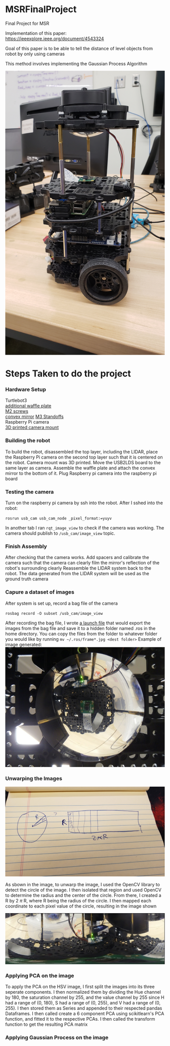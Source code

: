 # MSRFinalProject
Final Project for MSR

Implementation of this paper: https://ieeexplore.ieee.org/document/4543324

Goal of this paper is to be able to tell the distance of level objects from robot by only using cameras

This method involves implementing the Gaussian Process Algorithm

![Alt Text](20211104_112847.jpg)
<h1> Steps Taken to do the project</h1>

<h3>Hardware Setup</h3>

Turtlebot3  
[additional waffle plate](https://www.robotis.us/tb3-waffle-plate-ipl-01-8ea/)  
[M2 screws](https://www.amazon.com/HanTof-Washers-Assortment-Machine-Stainless/dp/B082XRX17Z/ref=asc_df_B082XRX17Z/?tag=hyprod-20&linkCode=df0&hvadid=416774286618&hvpos=&hvnetw=g&hvrand=16898008894177674308&hvpone=&hvptwo=&hvqmt=&hvdev=c&hvdvcmdl=&hvlocint=&hvlocphy=9021564&hvtargid=pla-901437054371&psc=1&tag=&ref=&adgrpid=95471660538&hvpone=&hvptwo=&hvadid=416774286618&hvpos=&hvnetw=g&hvrand=16898008894177674308&hvqmt=&hvdev=c&hvdvcmdl=&hvlocint=&hvlocphy=9021564&hvtargid=pla-901437054371)  
[convex mirror](https://www.edmundoptics.com/p/50mm-dia-x25mm-fl-enhanced-aluminum-convex-mirror-/29998/)
[M3 Standoffs](https://www.amazon.com/Csdtylh-Male-Female-Standoff-Stainless-Assortment/dp/B06Y5TJXY1/ref=sr_1_4?crid=1EYKXSMDMV6A7&dchild=1&keywords=m3+standoff+assortment&qid=1634152182&sprefix=m3+standoff+assortment%2Caps%2C443&sr=8-4)  
Raspberry Pi camera  
[3D printed camera mount](raspberreypi_cameraholder.stl)

<h3>Building the robot</h3>
To build the robot, disassembled the top layer, including the LIDAR, place the Raspberry Pi camera on the second top layer such that it is centered on the robot.  Camera mount was 3D printed.  Move the USB2LDS board to the same layer as camera.  Assemble the waffle plate and attach the convex mirror to the bottom of it.  Plug Raspberry pi camera into the raspberry pi board 

<h3>Testing the camera</h3>
Turn on the raspberry pi camera by ssh into the robot.  After I sshed into the robot:  

 `rosrun usb_cam usb_cam_node _pixel_format:=yuyv` 

In another tab I ran `rqt_image_view` to check if the camera was working.  The camera should publish to `/usb_cam/image_view` topic.  

<h3>Finish Assembly</h3>
After checking that the camera works.  Add spacers and calibrate the camera such that the camera can clearly film the mirror's reflection of the robot's surrounding clearly  Reassemble the LIDAR system back to the robot.  The data generated from the LIDAR system will be used as the ground truth camera

<h3>Capure a dataset of images</h3>  

After system is set up, record a bag file of the camera 

`rosbag record -O subset /usb_cam/image_view`

After recording the bag file, I wrote [a launch file](laser_values/src/multipleImages/export.launch) that would export the images from the bag file and save it to a hidden folder named .ros in the home directory.  You can copy the files from the folder to whatever folder you would like by running `mv ~/.ros/frame*.jpg <dest folder>`
Example of image generated:  
![Alt Text](laser_values/src/multipleImages/images/frame0000.jpg)  


<h3>Unwarping the Images</h3>  

![Alt Text](20211104_154218.jpg)  

As sbown in the image, to unwarp the image, I used the OpenCV library to detect the circle of the image.  I then isolated that region and used OpenCV to determine the radius and the center of the circle.  From there, I created a R by 2 $\pi$ R, where R being the radius of the circle.  I then mapped each coordinate to each pixel value of the circle, resulting in the image shown  


![Alt Text](laser_values/src/multipleImages/unWarpedImages/frame0000Unwarped.jpg)  

<h3>Applying PCA on the image</h3>  

To apply the PCA on the HSV image, I first split the images into its three seperate components.  I then normalized them by dividing the Hue channel by 180, the saturation channel by 255, and the value channel by 255 since H had a range of (0, 180), S had a range of (0, 255), and V had a range of (0, 255).  I then stored them as Series and appended to their respected pandas Dataframes.  I then called create a 6 component PCA using scikitlearn's PCA function, and fitted it to the respective PCAs.  I then called the transform function to get the resulting PCA matrix

<h3>Applying Gaussian Process on the image</h3> 








